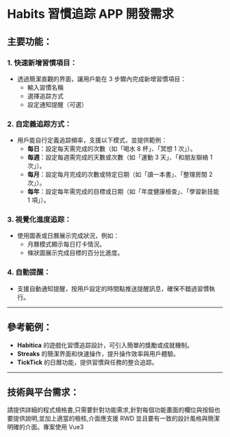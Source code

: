 # Habits 習慣追踪 APP 開發需求

## 主要功能：

### 1. 快速新增習慣項目：
- 透過簡潔直觀的界面，讓用戶能在 3 步驟內完成新增習慣項目：
  - 輸入習慣名稱
  - 選擇追踪方式
  - 設定通知提醒（可選）

### 2. 自定義追踪方式：
- 用戶能自行定義追踪頻率，支援以下模式，並提供範例：
  - **每日**：設定每天需完成的次數（如「喝水 8 杯」、「冥想 1 次」）。
  - **每週**：設定每週需完成的天數或次數（如「運動 3 天」、「和朋友聯絡 1 次」）。
  - **每月**：設定每月完成的次數或特定日期（如「讀一本書」、「整理房間 2 次」）。
  - **每年**：設定每年需完成的目標或日期（如「年度健康檢查」、「學習新技能 1 項」）。

### 3. 視覺化進度追踪：
- 使用圖表或日曆展示完成狀況，例如：
  - 月曆模式顯示每日打卡情況。
  - 條狀圖展示完成目標的百分比進度。

### 4. 自動提醒：
- 支援自動通知提醒，按用戶設定的時間點推送提醒訊息，確保不錯過習慣執行。

---

## 參考範例：
- **Habitica** 的遊戲化習慣追踪設計，可引入簡單的獎勵或成就機制。
- **Streaks** 的簡潔界面和快速操作，提升操作效率與用戶體驗。
- **TickTick** 的日曆功能，提供習慣與任務的整合追踪。

---

## 技術與平台需求：
請提供詳細的程式規格書,只需要針對功能需求,針對每個功能畫面的欄位與按鈕也要提供說明,並加上適當的檢核,介面應支援 RWD 並且要有一致的設計風格與簡潔明確的介面。專案使用 Vue3